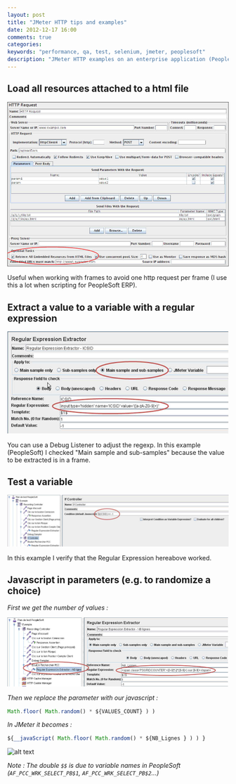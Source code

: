 ```yaml
---
layout: post
title: "JMeter HTTP tips and examples"
date: 2012-12-17 16:00
comments: true
categories: 
keywords: "performance, qa, test, selenium, jmeter, peoplesoft"
description: "JMeter HTTP examples on an enterprise application (PeopleSoft)"
---
```


Load all resources attached to a html file
--------------

![alt text](/images/jmeter/http-request.png)

Useful when working with frames to avoid one http request per frame (I use this a lot when scripting for PeopleSoft ERP).


Extract a value to a variable with a regular expression
------------------------

![alt text](/images/jmeter/regex1.png)

You can use a Debug Listener to adjust the regexp.
In this example (PeopleSoft) I checked "Main sample and sub-samples" because the value to be extracted is in a frame.


Test a variable
---------------------------

![alt text](/images/jmeter/if-test.png)

In this example I verify that the Regular Expression hereabove worked.


Javascript in parameters (e.g. to randomize a choice)
-----------------------------

*First we get the number of values :*

![alt text](/images/jmeter/random-1.png)

*Then we replace the parameter with our javascript :*

```javascript
Math.floor( Math.random() * ${VALUES_COUNT} ) )
```

*In JMeter it becomes :*

```javascript
${__javaScript( Math.floor( Math.random() * ${NB_Lignes } ) ) }
```

![alt text](/images/jmeter/random-2.png")

*Note : The double `$$` is due to variable names in PeopleSoft (`AF_PCC_WRK_SELECT_PB$1`, `AF_PCC_WRK_SELECT_PB$2`...)*
